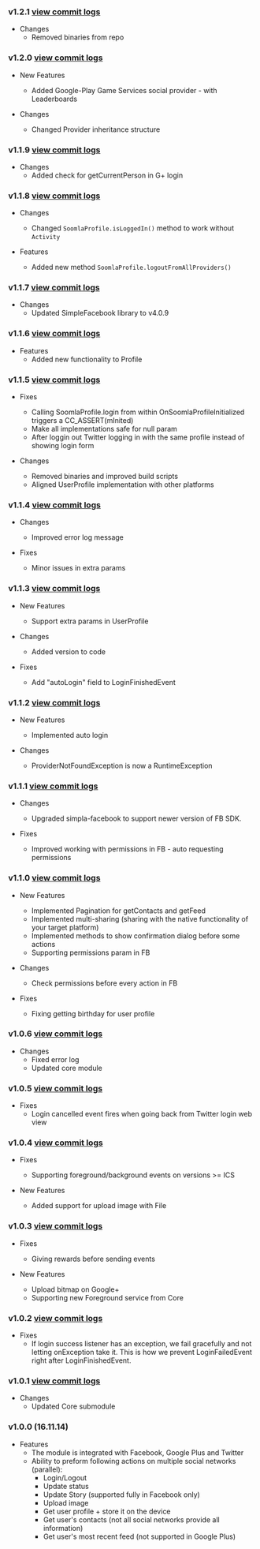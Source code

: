 ### v1.2.1 [view commit logs](https://github.com/soomla/android-profile/compare/v1.2.0...v1.2.1)

* Changes
  * Removed binaries from repo

### v1.2.0 [view commit logs](https://github.com/soomla/android-profile/compare/v1.1.9...v1.2.0)

* New Features
  * Added Google-Play Game Services social provider - with Leaderboards

* Changes
  * Changed Provider inheritance structure

### v1.1.9 [view commit logs](https://github.com/soomla/android-profile/compare/v1.1.8...v1.1.9)

* Changes
  * Added check for getCurrentPerson in G+ login

### v1.1.8 [view commit logs](https://github.com/soomla/android-profile/compare/v1.1.7...v1.1.8)

* Changes
  * Changed `SoomlaProfile.isLoggedIn()` method to work without `Activity`

* Features
  * Added new method `SoomlaProfile.logoutFromAllProviders()`

### v1.1.7 [view commit logs](https://github.com/soomla/android-profile/compare/v1.1.6...v1.1.7)

* Changes
  * Updated SimpleFacebook library to v4.0.9

### v1.1.6 [view commit logs](https://github.com/soomla/android-profile/compare/v1.1.5...v1.1.6)

* Features 
  * Added new functionality to Profile

### v1.1.5 [view commit logs](https://github.com/soomla/android-profile/compare/v1.1.4...v1.1.5)

* Fixes
  * Calling SoomlaProfile.login from within OnSoomlaProfileInitialized triggers a CC_ASSERT(mInited)
  * Make all implementations safe for null param
  * After loggin out Twitter logging in with the same profile instead of showing login form

* Changes
  * Removed binaries and improved build scripts
  * Aligned UserProfile implementation with other platforms

### v1.1.4 [view commit logs](https://github.com/soomla/android-profile/compare/v1.1.3...v1.1.4)

* Changes
  * Improved error log message

* Fixes
  * Minor issues in extra params

### v1.1.3 [view commit logs](https://github.com/soomla/android-profile/compare/v1.1.2...v1.1.3)

* New Features
  * Support extra params in UserProfile

* Changes
  * Added version to code

* Fixes
  * Add "autoLogin" field to LoginFinishedEvent

### v1.1.2 [view commit logs](https://github.com/soomla/android-profile/compare/v1.1.1...v1.1.2)

* New Features
  * Implemented auto login

* Changes
  * ProviderNotFoundException is now a RuntimeException

### v1.1.1 [view commit logs](https://github.com/soomla/android-profile/compare/v1.1.0...v1.1.1)

* Changes
  * Upgraded simpla-facebook to support newer version of FB SDK.

* Fixes
  * Improved working with permissions in FB - auto requesting permissions

### v1.1.0 [view commit logs](https://github.com/soomla/android-profile/compare/v1.0.6...v1.1.0)

* New Features
  * Implemented Pagination for getContacts and getFeed
  * Implemented multi-sharing (sharing with the native functionality of your target platform)
  * Implemented methods to show confirmation dialog before some actions
  * Supporting permissions param in FB

* Changes
  * Check permissions before every action in FB

* Fixes
  * Fixing getting birthday for user profile

### v1.0.6 [view commit logs](https://github.com/soomla/android-profile/compare/v1.0.5...v1.0.6)

* Changes
  * Fixed error log
  * Updated core module

### v1.0.5 [view commit logs](https://github.com/soomla/android-profile/compare/v1.0.4...v1.0.5)

* Fixes
  * Login cancelled event fires when going back from Twitter login web view

### v1.0.4 [view commit logs](https://github.com/soomla/android-profile/compare/v1.0.3...v1.0.4)

* Fixes
  * Supporting foreground/background events on versions >= ICS

* New Features
  * Added support for upload image with File

### v1.0.3 [view commit logs](https://github.com/soomla/android-profile/compare/v1.0.2...v1.0.3)

* Fixes
  * Giving rewards before sending events

* New Features
  * Upload bitmap on Google+
  * Supporting new Foreground service from Core

### v1.0.2 [view commit logs](https://github.com/soomla/android-profile/compare/v1.0.1...v1.0.2)

* Fixes
  * If login success listener has an exception, we fail gracefully and not letting onException take it. This is how we prevent LoginFailedEvent right after LoginFinishedEvent.

### v1.0.1 [view commit logs](https://github.com/soomla/android-profile/compare/v1.0.0...v1.0.1)
* Changes
  * Updated Core submodule

### v1.0.0 (16.11.14)
* Features
  * The module is integrated with Facebook, Google Plus and Twitter
  * Ability to preform following actions on multiple social networks (parallel):
    * Login/Logout
    * Update status
    * Update Story (supported fully in Facebook only)
    * Upload image
    * Get user profile + store it on the device
    * Get user's contacts (not all social networks provide all information)
    * Get user's most recent feed (not supported in Google Plus)
